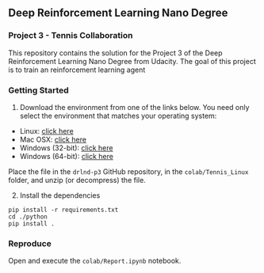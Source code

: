 ## Deep Reinforcement Learning Nano Degree
### Project 3 - Tennis Collaboration

This repository contains the solution for the Project 3 of the Deep Reinforcement Learning Nano Degree from Udacity. The goal of this project is to train an reinforcement learning agent 

### Getting Started
1. Download the environment from one of the links below. You need only select the environment that matches your operating system:

- Linux: [click here](https://s3-us-west-1.amazonaws.com/udacity-drlnd/P3/Tennis/Tennis_Linux.zip)
- Mac OSX: [click here](https://s3-us-west-1.amazonaws.com/udacity-drlnd/P3/Tennis/Tennis.app.zip)
- Windows (32-bit): [click here](https://s3-us-west-1.amazonaws.com/udacity-drlnd/P3/Tennis/Tennis_Windows_x86.zip)
- Windows (64-bit): [click here](https://s3-us-west-1.amazonaws.com/udacity-drlnd/P3/Tennis/Tennis_Windows_x86_64.zip)

Place the file in the `drlnd-p3` GitHub repository, in the `colab/Tennis_Linux` folder, and unzip (or decompress) the file.

2. Install the dependencies
```
pip install -r requirements.txt
cd ./python
pip install .
```

### Reproduce
Open and execute the `colab/Report.ipynb` notebook.
